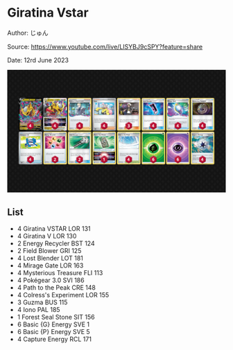 # Giratina Vstar

Author: じゅん

Source: <https://www.youtube.com/live/LISYBJ9cSPY?feature=share>

Date: 12rd June 2023

![decklist](../../images/PAL/Giratina%20Vstar/1-%20Giratina%20Vstar.png)

## List

* 4 Giratina VSTAR LOR 131
* 4 Giratina V LOR 130
* 2 Energy Recycler BST 124
* 2 Field Blower GRI 125
* 4 Lost Blender LOT 181
* 4 Mirage Gate LOR 163
* 4 Mysterious Treasure FLI 113
* 4 Pokégear 3.0 SVI 186
* 4 Path to the Peak CRE 148
* 4 Colress's Experiment LOR 155
* 3 Guzma BUS 115
* 4 Iono PAL 185
* 1 Forest Seal Stone SIT 156
* 6 Basic {G} Energy SVE 1
* 6 Basic {P} Energy SVE 5
* 4 Capture Energy RCL 171
